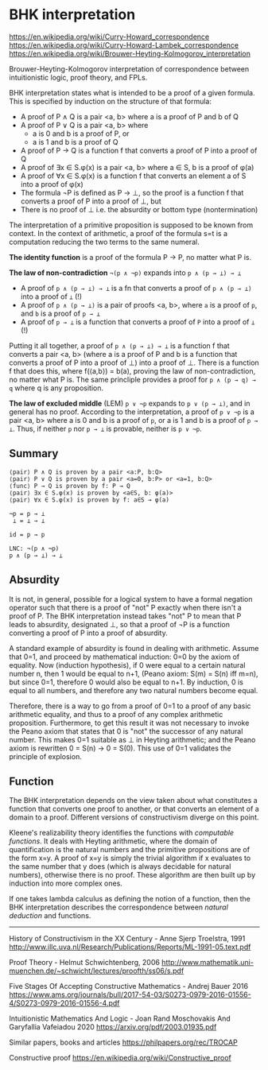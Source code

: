 # BHK interpretation

https://en.wikipedia.org/wiki/Curry-Howard_correspondence
https://en.wikipedia.org/wiki/Curry-Howard-Lambek_correspondence
https://en.wikipedia.org/wiki/Brouwer-Heyting-Kolmogorov_interpretation


Brouwer-Heyting-Kolmogorov interpretation of correspondence between intuitionistic logic, proof theory, and FPLs.

BHK interpretation states what is intended to be a proof of a given formula. This is specified by induction on the structure of that formula:
* A proof of P ∧ Q is a pair <a, b> where a is a proof of P and b of Q
* A proof of P ∨ Q is a pair <a, b> where
  - a is 0 and b is a proof of P, or
  - a is 1 and b is a proof of Q
* A proof of P → Q is a function f that converts a proof of P into a proof of Q
* A proof of ∃x ∈ S.φ(x) is a pair <a, b> where a ∈ S, b is a proof of φ(a)
* A proof of ∀x ∈ S.φ(x) is a function f that converts an element a of S into a proof of φ(x)
* The formula ¬P is defined as P → ⊥, so the proof is a function f that converts a proof of P into a proof of ⊥, but
* There is no proof of ⊥ i.e. the absurdity or bottom type (nontermination)


The interpretation of a primitive proposition is supposed to be known from context. In the context of arithmetic, a proof of the formula s=t is a computation reducing the two terms to the same numeral.

**The identity function** is a proof of the formula P → P, no matter what P is.

**The law of non-contradiction** `¬(p ∧ ¬p)` expands into `p ∧ (p → ⊥) → ⊥`
* A proof of `p ∧ (p → ⊥) → ⊥` is a fn that converts a proof of `p ∧ (p → ⊥)` into a proof of `⊥` (!)
* A proof of `p ∧ (p → ⊥)` is a pair of proofs <a, b>, where `a` is a proof of `p`, and `b` is a proof of `p → ⊥`
* A proof of `p → ⊥` is a function that converts a proof of `P` into a proof of `⊥` (!)

Putting it all together, a proof of `p ∧ (p → ⊥) → ⊥` is a function f that converts a pair <a, b> (where a is a proof of P and b is a function that converts a proof of P into a proof of ⊥) into a proof of ⊥. There is a function f that does this, where f(⟨a,b⟩) = b(a), proving the law of non-contradiction, no matter what P is. The same princliple provides a proof for `p ∧ (p → q) → q` where q is any proposition.

**The law of excluded middle** (LEM) `p ∨ ¬p` expands to `p ∨ (p → ⊥)`, and in general has no proof. According to the interpretation, a proof of `p ∨ ¬p` is a pair <a, b> where a is 0 and b is a proof of `p`, or a is 1 and b is a proof of `p → ⊥`. Thus, if neither `p` nor `p → ⊥` is provable, neither is `p ∨ ¬p`.


## Summary

```
⟨pair⟩ P ∧ Q is proven by a pair <a:P, b:Q>
⟨pair⟩ P ∨ Q is proven by a pair <a=0, b:P> or <a=1, b:Q>
⟨func⟩ P → Q is proven by f: P → Q
⟨pair⟩ ∃x ∈ S.φ(x) is proven by <a∈S, b: φ(a)>
⟨pair⟩ ∀x ∈ S.φ(x) is proven by f: a∈S → φ(a)

¬p = p → ⊥
 ⊥ = ⊥ → ⊥

id = p → p

LNC: ¬(p ∧ ¬p)
p ∧ (p → ⊥) → ⊥
```


## Absurdity

It is not, in general, possible for a logical system to have a formal negation operator such that there is a proof of "not" P exactly when there isn't a proof of P. The BHK interpretation instead takes "not" P to mean that P leads to absurdity, designated ⊥, so that a proof of ¬P is a function converting a proof of P into a proof of absurdity.

A standard example of absurdity is found in dealing with arithmetic. Assume that 0=1, and proceed by mathematical induction: 0=0 by the axiom of equality. Now (induction hypothesis), if 0 were equal to a certain natural number n, then 1 would be equal to n+1, (Peano axiom: S(m) = S(n) iff m=n), but since 0=1, therefore 0 would also be equal to n+1. By induction, 0 is equal to all numbers, and therefore any two natural numbers become equal.

Therefore, there is a way to go from a proof of 0=1 to a proof of any basic arithmetic equality, and thus to a proof of any complex arithmetic proposition. Furthermore, to get this result it was not necessary to invoke the Peano axiom that states that 0 is "not" the successor of any natural number. This makes 0=1 suitable as ⊥ in Heyting arithmetic; and the Peano axiom is rewritten 
0 = S(n) → 0 = S(0). This use of 0=1 validates the principle of explosion.

## Function

The BHK interpretation depends on the view taken about what constitutes a function that converts one proof to another, or that converts an element of a domain to a proof. Different versions of constructivism diverge on this point.

Kleene's realizability theory identifies the functions with *computable functions*. It deals with Heyting arithmetic, where the domain of quantification is the natural numbers and the primitive propositions are of the form x=y. A proof of x=y is simply the trivial algorithm if x evaluates to the same number that y does (which is always decidable for natural numbers), otherwise there is no proof. These algorithm are then built up by induction into more complex ones.

If one takes lambda calculus as defining the notion of a function, then the BHK interpretation describes the correspondence between *natural deduction* and functions.


---

History of Constructivism in the XX Century - Anne Sjerp Troelstra, 1991
http://www.illc.uva.nl/Research/Publications/Reports/ML-1991-05.text.pdf

Proof Theory - Helmut Schwichtenberg, 2006
http://www.mathematik.uni-muenchen.de/~schwicht/lectures/proofth/ss06/s.pdf

Five Stages Of Accepting Constructive Mathematics - Andrej Bauer 2016
https://www.ams.org/journals/bull/2017-54-03/S0273-0979-2016-01556-4/S0273-0979-2016-01556-4.pdf

Intuitionistic Mathematics And Logic - Joan Rand Moschovakis And Garyfallia Vafeiadou 2020
https://arxiv.org/pdf/2003.01935.pdf

Similar papers, books and articles
https://philpapers.org/rec/TROCAP

Constructive proof
https://en.wikipedia.org/wiki/Constructive_proof
